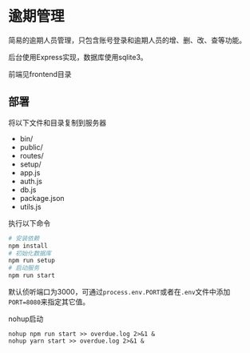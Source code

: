 # 逾期管理

简易的逾期人员管理，只包含账号登录和逾期人员的增、删、改、查等功能。

后台使用Express实现，数据库使用sqlite3。

前端见frontend目录

## 部署

将以下文件和目录复制到服务器

- bin/
- public/
- routes/
- setup/
- app.js
- auth.js
- db.js
- package.json
- utils.js

执行以下命令
```bash
# 安装依赖
npm install
# 初始化数据库
npm run setup
# 启动服务
npm run start
```

默认侦听端口为3000，可通过`process.env.PORT`或者在`.env`文件中添加`PORT=8080`来指定其它值。

nohup启动
```
nohup npm run start >> overdue.log 2>&1 &
nohup yarn start >> overdue.log 2>&1 &
```
